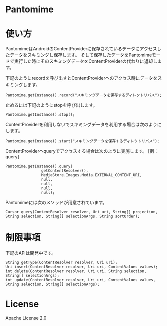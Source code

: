 # Pantomime

# 使い方

PantomimeはAndroidのContentProviderに保存されているデータにアクセスしたデータをスキミングし保存します。
そして保存したデータをPantomimeモードで実行した時にそのスキミングデータをContentProviderの代わりに返却します。

下記のようにrecordを呼び出すとContentProviderへのアクセス時にデータをスキミングします。

```
Pantomime.getInstance().record("スキミングデータを保存するディレクトリパス");
```

止めるには下記のようにstopを呼び出します。

```
Pantomime.getInstance().stop();
```

ContentProviderを利用しないでスキミングデータを利用する場合は次のようにします。

```
Pantomime.getInstance().start("スキミングデータを保存するディレクトリパス");
```

ContentProviderへqueryでアクセスする場合は次のように実施します。
[例：query]
```
Pantomime.getInstance().query(
                getContentResolver(),
                MediaStore.Images.Media.EXTERNAL_CONTENT_URI,
                null,
                null,
                null,
                null);
```

Pantomimeには次のメソッドが用意されています。
```
Cursor query(ContentResolver resolver, Uri uri, String[] projection, String selection, String[] selectionArgs, String sortOrder);
```

# 制限事項

下記のAPIは開発中です。

```
String getType(ContentResolver resolver, Uri uri);
Uri insert(ContentResolver resolver, Uri uri, ContentValues values);
int delete(ContentResolver resolver, Uri uri, String selection, String[] selectionArgs);
int update(ContentResolver resolver, Uri uri, ContentValues values, String selection, String[] selectionArgs);
```

# License

Apache License 2.0